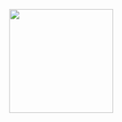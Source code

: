 <img src="https://github.com/user-attachments/assets/1ea5f8f3-5bb3-4d42-acec-0f9c33309389" height="188">

